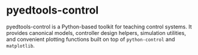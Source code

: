 # pyedtools-control

pyedtools-control is a Python-based toolkit for teaching control systems. It provides
canonical models, controller design helpers, simulation utilities, and convenient
plotting functions built on top of `python-control` and `matplotlib`.
